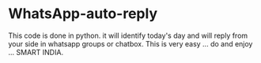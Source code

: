# WhatsApp-auto-reply
This code is done in python. it will identify today's day and will reply from your side in whatsapp groups or chatbox.
This is very easy ... do and enjoy ... SMART INDIA.
